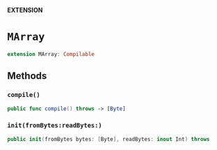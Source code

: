 **EXTENSION**

# `MArray`
```swift
extension MArray: Compilable
```

## Methods
### `compile()`

```swift
public func compile() throws -> [Byte]
```

### `init(fromBytes:readBytes:)`

```swift
public init(fromBytes bytes: [Byte], readBytes: inout Int) throws
```
